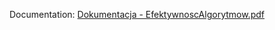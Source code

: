 Documentation:
[Dokumentacja - EfektywnoscAlgorytmow.pdf](https://github.com/Enzoolino/Effectivenes-of-Algorithms/files/14743570/Dokumentacja.-.EfektywnoscAlgorytmow.pdf)
